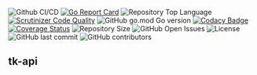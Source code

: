 ![Github CI/CD](https://github.com/cronnoss/tk-api/actions/workflows/go.yml/badge.svg)
[![Go Report Card](https://goreportcard.com/badge/github.com/cronnoss/tk-api)](https://goreportcard.com/report/github.com/cronnoss/tk-api)
![Repository Top Language](https://img.shields.io/github/languages/top/cronnoss/tk-api.svg)
[![Scrutinizer Code Quality](https://scrutinizer-ci.com/g/cronnoss/tk-api/badges/quality-score.png?b=main)](https://scrutinizer-ci.com/g/cronnoss/tk-api/?branch=main)
![GitHub go.mod Go version](https://img.shields.io/github/go-mod/go-version/cronnoss/tk-api.svg)
[![Codacy Badge](https://api.codacy.com/project/badge/Grade/bf381a805bd34d95b9506f01a0113b66)](https://app.codacy.com/gh/cronnoss/tk-api?utm_source=github.com&utm_medium=referral&utm_content=cronnoss/tk-api&utm_campaign=Badge_Grade)
[![Coverage Status](https://coveralls.io/repos/github/cronnoss/tk-api/badge.svg)](https://coveralls.io/github/cronnoss/tk-api)
![Repository Size](https://img.shields.io/github/repo-size/cronnoss/tk-api?style=flat-square)
![GitHub Open Issues](https://img.shields.io/github/issues/cronnoss/tk-api.svg)
![License](https://img.shields.io/badge/license-Apache%202-fullgreen)
![GitHub last commit](https://img.shields.io/github/last-commit/cronnoss/tk-api.svg)
![GitHub contributors](https://img.shields.io/github/contributors/cronnoss/tk-api.svg)
## tk-api
